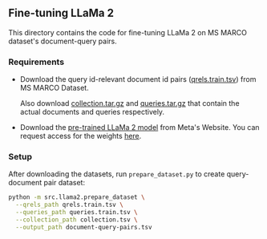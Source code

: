 ## Fine-tuning LLaMa 2

This directory contains the code for fine-tuning LLaMa 2 on MS MARCO dataset's document-query pairs.

### Requirements

* Download the query id-relevant document id
  pairs ([qrels.train.tsv](https://msmarco.blob.core.windows.net/msmarcoranking/qrels.train.tsv)) from MS MARCO Dataset.

  Also download [collection.tar.gz](https://msmarco.blob.core.windows.net/msmarcoranking/collection.tar.gz)
  and [queries.tar.gz](https://msmarco.blob.core.windows.net/msmarcoranking/queries.tar.gz) that contain the actual
  documents and queries respectively.

* Download
  the [pre-trained LLaMa 2 model](https://ai.meta.com/research/publications/llama-2-open-foundation-and-fine-tuned-chat-models/)
  from Meta's Website.
  You can request access for the weights [here](https://ai.meta.com/resources/models-and-libraries/llama-downloads/).


### Setup

After downloading the datasets, run `prepare_dataset.py` to create query-document pair dataset:

```bash
python -m src.llama2.prepare_dataset \
  --qrels_path qrels.train.tsv \
  --queries_path queries.train.tsv \
  --collection_path collection.tsv \
  --output_path document-query-pairs.tsv
```